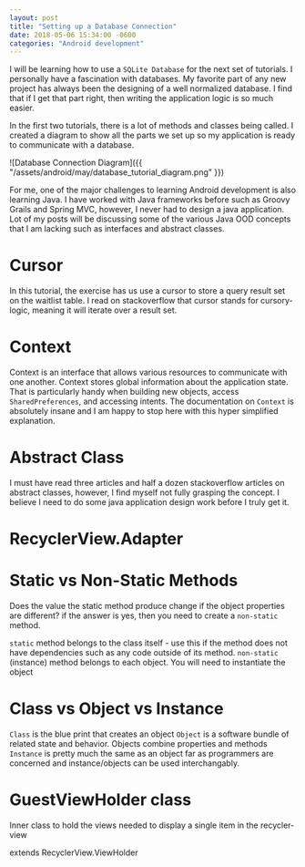 ```yaml
---
layout: post
title: "Setting up a Database Connection"
date: 2018-05-06 15:34:00 -0600
categories: "Android development"
---
```


I will be learning how to use a `SQLite Database` for the next set of tutorials. I personally have a fascination with databases. My favorite part of any new project has always been the designing of a well normalized database. I find that if I get that part right, then writing the application logic is so much easier.

In the first two tutorials, there is a lot of methods and classes being called. I created a diagram to show all the parts we set up so my application is ready to communicate with a database.

![Database Connection Diagram]({{ "/assets/android/may/database_tutorial_diagram.png" }})



For me, one of the major challenges to learning Android development is also learning Java. I have worked with Java frameworks before such as Groovy Grails and Spring MVC, however, I never had to design a java application. Lot of my posts will be discussing some of the various Java OOD concepts that I am lacking such as interfaces and abstract classes. 

# Cursor
In this tutorial, the exercise has us use a cursor to store a query result set on the waitlist table. I read on stackoverflow that cursor stands for cursory-logic, meaning it will iterate over a result set.

# Context
Context is an interface that allows various resources to communicate with one another. Context stores global information about the application state. That is particularly handy when building new objects, access `SharedPreferences`, and accessing intents. The documentation on `Context` is absolutely insane and I am happy to stop here with this hyper simplified explanation. 


# Abstract Class 
I must have read three articles and half a dozen stackoverflow articles on abstract classes, however, I find myself not fully grasping the concept. I believe I need to do some java application design work before I truly get it. 

# RecyclerView.Adapter

# Static vs Non-Static Methods
Does the value the static method produce change if the object properties are different? if the answer is yes, then you need to create a `non-static` method. 


`static` method belongs to the class itself - use this if the method does not have dependencies such as any code outside of its method.
`non-static` (instance) method belongs to each object. You will need to instantiate the object



# Class vs Object vs Instance
`Class` is the blue print that creates an object
`Object` is a software bundle of related state and behavior. Objects combine properties and methods 
`Instance` is pretty much the same as an object far as programmers are concerned and instance/objects can be used interchangably.
  
# GuestViewHolder class

Inner class to hold the views needed to display a single item in the recycler-view

extends RecyclerView.ViewHolder


